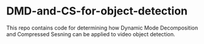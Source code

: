 # DMD-and-CS-for-object-detection

This repo contains code for determining how Dynamic Mode Decomposition and Compressed Sesning can be applied to video object detection.
